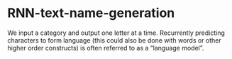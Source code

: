 # RNN-text-name-generation
We input a category and output one letter at a time. Recurrently predicting characters to form language (this could also be done with words or other higher order constructs) is often referred to as a “language model”.
